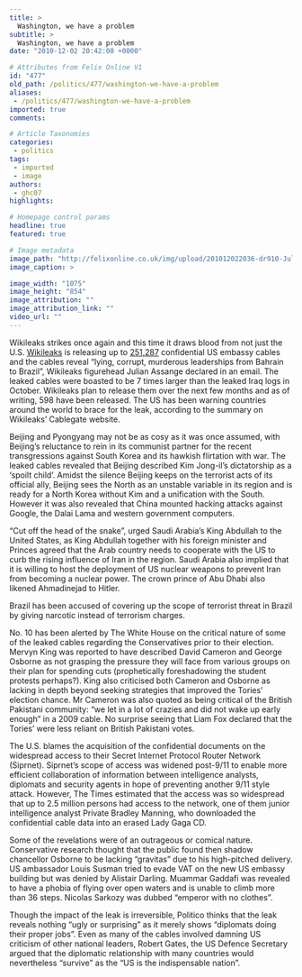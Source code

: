 ```yaml
---
title: >
  Washington, we have a problem
subtitle: >
  Washington, we have a problem
date: "2010-12-02 20:42:00 +0000"

# Attributes from Felix Online V1
id: "477"
old_path: /politics/477/washington-we-have-a-problem
aliases:
 - /politics/477/washington-we-have-a-problem
imported: true
comments:

# Article Taxonomies
categories:
 - politics
tags:
 - imported
 - image
authors:
 - ghc07
highlights:

# Homepage control params
headline: true
featured: true

# Image metadata
image_path: "http://felixonline.co.uk/img/upload/201012022036-dr910-JulianAs.jpg"
image_caption: >

image_width: "1075"
image_height: "854"
image_attribution: ""
image_attribution_link: ""
video_url: ""
---
```


Wikileaks strikes once again and this time it draws blood from not just the U.S. [Wikileaks](http://wikileaks.org/) is releasing up to [251,287](http://cablegate.wikileaks.org/) confidential US embassy cables and the cables reveal “lying, corrupt, murderous leaderships from Bahrain to Brazil”, Wikileaks figurehead Julian Assange declared in an email. The leaked cables were boasted to be 7 times larger than the leaked Iraq logs in October. Wikileaks plan to release them over the next few months and as of writing, 598 have been released. The US has been warning countries around the world to brace for the leak, according to the summary on Wikileaks’ Cablegate website.

Beijing and Pyongyang may not be as cosy as it was once assumed, with Beijing’s reluctance to rein in its communist partner for the recent transgressions against South Korea and its hawkish flirtation with war. The leaked cables revealed that Beijing described Kim Jong-il’s dictatorship as a ‘spoilt child’. Amidst the silence Beijing keeps on the terrorist acts of its official ally, Beijing sees the North as an unstable variable in its region and is ready for a North Korea without Kim and a unification with the South. However it was also revealed that China mounted hacking attacks against Google, the Dalai Lama and western government computers.

“Cut off the head of the snake”, urged Saudi Arabia’s King Abdullah to the United States, as King Abdullah together with his foreign minister and Princes agreed that the Arab country needs to cooperate with the US to curb the rising influence of Iran in the region. Saudi Arabia also implied that it is willing to host the deployment of US nuclear weapons to prevent Iran from becoming a nuclear power. The crown prince of Abu Dhabi also likened Ahmadinejad to Hitler.

Brazil has been accused of covering up the scope of terrorist threat in Brazil by giving narcotic instead of terrorism charges.

No. 10 has been alerted by The White House on the critical nature of some of the leaked cables regarding the Conservatives prior to their election. Mervyn King was reported to have described David Cameron and George Osborne as not grasping the pressure they will face from various groups on their plan for spending cuts (prophetically foreshadowing the student protests perhaps?). King also criticised both Cameron and Osborne as lacking in depth beyond seeking strategies that improved the Tories’ election chance. Mr Cameron was also quoted as being critical of the British Pakistani community: “we let in a lot of crazies and did not wake up early enough” in a 2009 cable. No surprise seeing that Liam Fox declared that the Tories’ were less reliant on British Pakistani votes.

The U.S. blames the acquisition of the confidential documents on the widespread access to their Secret Internet Protocol Router Network (Siprnet). Siprnet’s scope of access was widened post-9/11 to enable more efficient collaboration of information between intelligence analysts, diplomats and security agents in hope of preventing another 9/11 style attack. However, The Times estimated that the access was so widespread that up to 2.5 million persons had access to the network, one of them junior intelligence analyst Private Bradley Manning, who downloaded the confidential cable data into an erased Lady Gaga CD.

Some of the revelations were of an outrageous or comical nature. Conservative research thought that the public found then shadow chancellor Osborne to be lacking “gravitas” due to his high-pitched delivery. US ambassador Louis Susman tried to evade VAT on the new US embassy building but was denied by Alistair Darling. Muammar Gaddafi was revealed to have a phobia of flying over open waters and is unable to climb more than 36 steps. Nicolas Sarkozy was dubbed “emperor with no clothes”.

Though the impact of the leak is irreversible, Politico thinks that the leak reveals nothing “ugly or surprising” as it merely shows “diplomats doing their proper jobs”. Even as many of the cables involved damning US criticism of other national leaders, Robert Gates, the US Defence Secretary argued that the diplomatic relationship with many countries would nevertheless “survive” as the “US is the indispensable nation”.
